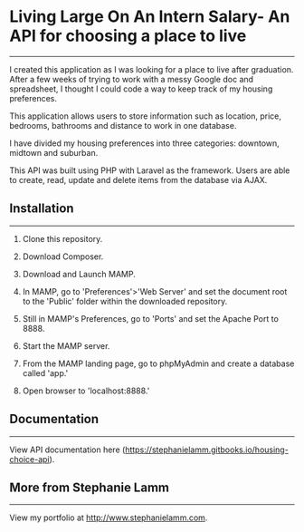 # Living Large On An Intern Salary- An API for choosing a place to live
------
I created this application as I was looking for a place to live after graduation. After a few weeks of trying to work with a messy Google doc and spreadsheet, I thought I could code a way to keep track of my housing preferences.

This application allows users to store information such as location, price, bedrooms, bathrooms and distance to work in one database.

I have divided my housing preferences into three categories: downtown, midtown and suburban.

This API was built using PHP with Laravel as the framework. Users are able to create, read, update and delete items from the database via AJAX.

## Installation
------
1. Clone this repository.

2. Download Composer.

3. Download and Launch MAMP.

4. In MAMP, go to 'Preferences'>'Web Server' and set the document root to the 'Public' folder within the downloaded repository.

5. Still in MAMP's Preferences, go to 'Ports' and set the Apache Port to 8888.

6. Start the MAMP server.

7. From the MAMP landing page, go to phpMyAdmin and create a database called 'app.'

7. Open browser to 'localhost:8888.'


## Documentation
------
View API documentation here (https://stephanielamm.gitbooks.io/housing-choice-api).

## More from Stephanie Lamm
------
View my portfolio at http://www.stephanielamm.com.
